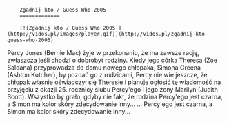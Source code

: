 
        Zgadnij kto / Guess Who 2005 
        =============
        
        [![Zgadnij kto / Guess Who 2005 ](http://vidos.pl/images/player.gif)](http://vidos.pl/zgadnij-kto-guess-who-2005)
        
        
 Percy Jones (Bernie Mac) żyje w przekonaniu, że ma zawsze rację, zwłaszcza jeśli chodzi o dobrobyt rodziny. Kiedy jego córka Theresa (Zoe Saldana) przyprowadza do domu nowego chłopaka, Simona Greena (Ashton Kutcher), by poznać go z rodzicami, Percy nie wie jeszcze, że chłopak właśnie oświadczył się Theresie i planuje ogłosić tę wiadomość na przyjęciu z okazji 25. rocznicy ślubu Percy'ego i jego żony Marilyn (Judith Scott). Wszystko by grało, gdyby nie fakt, że rodzina Percy'ego jest czarna, a Simon ma kolor skóry zdecydowanie inny...  ... Percy'ego jest czarna, a Simon ma kolor skóry zdecydowanie inny...
    